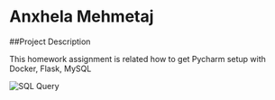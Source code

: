 # Anxhela Mehmetaj 
 
 ##Project Description 

 This homework assignment is related how to get Pycharm setup with Docker, Flask, MySQL
 

 ![ SQL Query ](http://url/to/query.png)